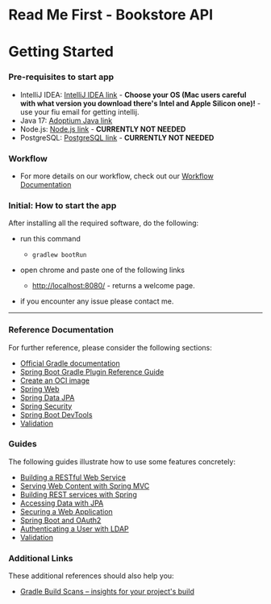 # Read Me First - Bookstore API

# Getting Started

### Pre-requisites to start app

- IntelliJ IDEA: [IntelliJ IDEA link](https://www.jetbrains.com/idea/download/) - **Choose your OS (Mac users careful with what version you download there's Intel and Apple Silicon one)!** - use your fiu email for getting intellij.
- Java 17: [Adoptium Java link](https://adoptium.net/)
- Node.js: [Node.js link](https://nodejs.org/en/download) - **CURRENTLY NOT NEEDED**
- PostgreSQL: [PostgreSQL link](https://www.postgresql.org/download/) - **CURRENTLY NOT NEEDED**

### Workflow

- For more details on our workflow, check out our [Workflow Documentation](docs/Workflow.md)

### Initial: How to start the app

After installing all the required software, do the following:

- run this command
  - ```gradlew bootRun```
- open chrome and paste one of the following links
  - [http://localhost:8080/](http://localhost:8080/) - returns a welcome page.

- if you encounter any issue please contact me.

---

### Reference Documentation
For further reference, please consider the following sections:

* [Official Gradle documentation](https://docs.gradle.org)
* [Spring Boot Gradle Plugin Reference Guide](https://docs.spring.io/spring-boot/docs/3.1.3/gradle-plugin/reference/html/)
* [Create an OCI image](https://docs.spring.io/spring-boot/docs/3.1.3/gradle-plugin/reference/html/#build-image)
* [Spring Web](https://docs.spring.io/spring-boot/docs/3.1.3/reference/htmlsingle/index.html#web)
* [Spring Data JPA](https://docs.spring.io/spring-boot/docs/3.1.3/reference/htmlsingle/index.html#data.sql.jpa-and-spring-data)
* [Spring Security](https://docs.spring.io/spring-boot/docs/3.1.3/reference/htmlsingle/index.html#web.security)
* [Spring Boot DevTools](https://docs.spring.io/spring-boot/docs/3.1.3/reference/htmlsingle/index.html#using.devtools)
* [Validation](https://docs.spring.io/spring-boot/docs/3.1.3/reference/htmlsingle/index.html#io.validation)

### Guides
The following guides illustrate how to use some features concretely:

* [Building a RESTful Web Service](https://spring.io/guides/gs/rest-service/)
* [Serving Web Content with Spring MVC](https://spring.io/guides/gs/serving-web-content/)
* [Building REST services with Spring](https://spring.io/guides/tutorials/rest/)
* [Accessing Data with JPA](https://spring.io/guides/gs/accessing-data-jpa/)
* [Securing a Web Application](https://spring.io/guides/gs/securing-web/)
* [Spring Boot and OAuth2](https://spring.io/guides/tutorials/spring-boot-oauth2/)
* [Authenticating a User with LDAP](https://spring.io/guides/gs/authenticating-ldap/)
* [Validation](https://spring.io/guides/gs/validating-form-input/)

### Additional Links
These additional references should also help you:

* [Gradle Build Scans – insights for your project's build](https://scans.gradle.com#gradle)

